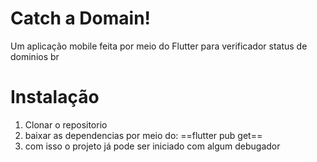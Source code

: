 # Catch a Domain!
 Um aplicação mobile feita por meio do Flutter para verificador status de dominios br

# Instalação

1) Clonar o repositorio
2) baixar as dependencias por meio do: ==flutter pub get==
3) com isso o projeto já pode ser iniciado com algum debugador

